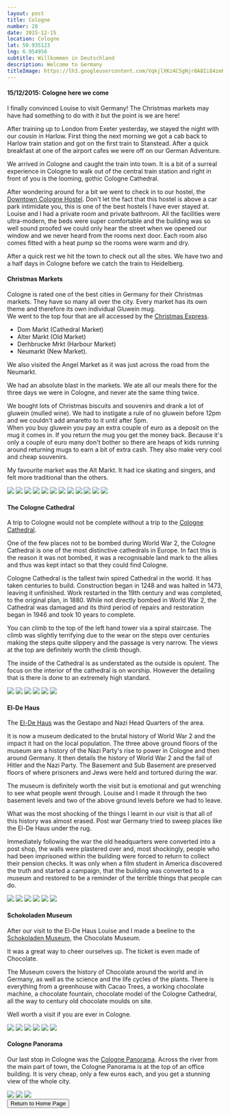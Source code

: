 ```yaml
---
layout: post
title: Cologne
number: 28
date: 2015-12-15
location: Cologne
lat: 50.935123
lng: 6.954956
subtitle: Willkommen in Deutschland
description: Welcome to Germany
titleImage: https://lh3.googleusercontent.com/VqkjlXKz4CSgNjr8A8Ii84zeRwk44alE-gyusIi7Ew3oaurMaQpD1AyEbXzCFe9pYOR_-q6EuTntVfEQXMIgI9Hrx8CVUWrXIgwwVGHPMY84p5gi9v1J2XD1EQhp2mTZUVn0z6hjznA=w2400
---
```


<h4>15/12/2015: Cologne here we come</h4>

I finally convinced Louise to visit Germany! The Christmas markets may have had something to do with it but the point is we are here!

After training up to London from Exeter yesterday, we stayed the night with our cousin in Harlow. First thing the next morning we got a cab back to Harlow train station and got on the first train to Stanstead.
After a quick breakfast at one of the airport cafes we were off on our German Adventure. 

We arrived in Cologne and caught the train into town. It is a bit of a surreal experience in Cologne to walk out of the central train station and right in front of you is the looming, gothic Cologne Cathedral.

After wondering around for a bit we went to check in to our hostel, the <a target="_blank" href="https://www.downtownhostel.de/en/">Downtown Cologne Hostel</a>. Don't let the fact that this hostel is above a car park intimidate you, this is one of the best hostels I have ever stayed at.<br>
Louise and I had a private room and private bathroom. All the facilities were ultra-modern, the beds were super comfortable and the building was so well sound proofed we could only hear the street when we opened our window and we never heard from the rooms next door. 
Each room also comes fitted with a heat pump so the rooms were warm and dry.

After a quick rest we hit the town to check out all the sites. We have two and a half days in Cologne before we catch the train to Heidelberg.

<h4>Christmas Markets</h4>

Cologne is rated one of the best cities in Germany for their Christmas markets. They have so many all over the city. Every market has its own theme and therefore its own individual Gluwein mug. <br>
We went to the top four that are all accessed by the <a target="_blank" href="https://www.cologne.de/events/christmas-markets/christmas-market-express.html">Christmas Express</a>.
* Dom Markt (Cathedral Market)
* Alter Markt (Old Market)
* Derhbrucke Mrkt (Harbour Market)
* Neumarkt (New Market).

We also visited the Angel Market as it was just across the road from the Neumarkt. 

We had an absolute blast in the markets. We ate all our meals there for the three days we were in Cologne, and never ate the same thing twice. 

We bought lots of Christmas biscuits and souvenirs and drank a lot of gluwein (mulled wine). We had to instigate a rule of no gluwein before 12pm and we couldn't add amaretto to it until after 5pm. <br>
When you buy gluwein you pay an extra couple of euro as a deposit on the mug it comes in. If you return the mug you get the money back. Because it's only a couple of euro many don't bother so there are heaps of kids running around returning mugs to earn a bit of extra cash.
They also make very cool and cheap souvenirs.

My favourite market was the Alt Markt. It had ice skating and singers, and felt more traditional than the others. 

<img src="https://lh3.googleusercontent.com/D7E1QGfI1gLwspcUd0JTvoHcWgfdqUl8xhde1yLEy5pabrpQ8Sz5KlsTEAJ43vfGMTszdkLBOjki-bN2xmcUcjX8rp0c66juY28cgw2LwpRXajSJJ7ou7KBdP7fRikfa12bMJNiLb-Y=w2400" class="image1">
<img src="https://lh3.googleusercontent.com/HusaSv-hCv5wZIVEpFt56XMlHe7b9Lxxku9uYMzSU94A30_ZtHBE6E83NDFtEeJdPBpSCpAZVjAU2QVCOBCzKIHGd6re79fqTUxAHs9fbmKNWpeW3zMqu7KukgM72hyaA13P6OoQwmA=w2400" class="image1">
<img src="https://lh3.googleusercontent.com/LfURoRKtBgYJNFuK2jDFSaO2ja0rsBNZfIVLvfAczgvgahzUoGnVEy-4616xfqHB5ed6feD334tsYmeeYCTroyPYg-S7gkZpiZqomoeko63XGtMw1v_PY0OmAZiluKMasJbevRpr0ZA=w2400" class="image1">
<img src="https://lh3.googleusercontent.com/8ZlQlbeBBtqiDnlssokhKwiGoKyIN0GrOv4HbfcGorBSwbwVoY8Vjk6dfS24HfoR1LPZgU8zkJu3NuIMHy8BrqSKoU_WOy8Nv8OxZ_66xND4TODKUVssNBM0g_hV-4vmZydJ3PnKc0Y=w2400" class="image1">
<img src="https://lh3.googleusercontent.com/onNkoc7fQOfmBmnMwoqGaZVu0nYHdSWvmBkSl9GY6_qbmQbYgQNsINpYiQo9-VZRkvoJK3IJdJEdj2b54SX8flqdohAZhVbUbhTqs66IOBWlQ1_CdVGxfhW4KjJJo-vewRkET5wSHk0=w2400" class="image1">
<img src="https://lh3.googleusercontent.com/rGPKaXVDDs4kWKYje8X6opeCC94YFn2Q_jeLlDLdJySXH5xL0ayhik1_-iGBlBcWMPVdJZFOvRL_II7M9yqrhrkuur4XtGjKKGggcs3kK4is5zL1nfFfUegpZLrzAbPi_gbpH61fJz4=w2400" class="image1">
<img src="https://lh3.googleusercontent.com/cilduYRmKr--iAA8E1v-I8qFPe4MefmDACV0DEbcabQAV_Dg343pZ6BPdBDhl8dkJrNcDRYLQo64_GUCosq-BI7Co9PXrWCVENRww_26vWTPZcr-hWMPKqx-bBrILihAJqOhdmmOhgU=w2400" class="image1">
<img src="https://lh3.googleusercontent.com/Gdrye3OE6fCuywCTMWcdsaQIV9YDN44-5fjPfVvBRyc4d9AK0R5HRg_otfCsvtnVazUqch-kQexwMpi2AJLcAc5_ne15bXieQ3nlLoa9yhgptSYDgQ4Krrm3QHPq1K3vWg2yjofGK1o=w2400" class="image1">
<img src="https://lh3.googleusercontent.com/79dismMKuX07Dvo1F0pNIne-7GDZBfCFHxHBdsPBYu15--tI1bxtK3YV1Gk_Toj22Y9k47-gGHUWg37lYYIzteKFyF-teSz-aEjhDMa2enXLxAYTBofI70OtM--VfmxF7XajmUCiMe0=w2400" class="image1">
<img src="https://lh3.googleusercontent.com/KC1kGlIh3jnw7hqlWx7ri0Y3aCkmA-NaSq3UPJQF5CskBGqw0LMRT5TnFYrm4DjQv6_suh0lREACD1do8XALd6i_v-Q7bRwPZ2Ipi--T_qErbGv5EacNAKuDmHs7s1fO4Snbu89kfio=w2400" class="image1">
<img src="https://lh3.googleusercontent.com/Ka5ZqnF9Md-P_cTKigejJV-YEdo8_96iw6Ctd0SruMuL8kL2GJLh4JdnUKCSj_w2uSt6zbt2RXPFOCPzfuNti7jUEzTUX7YubZCueO3kQ6G_pRffQZsoybReb54l2DFpY5MCH_y7Pzk=w2400" class="image1">
<img src="https://lh3.googleusercontent.com/TofcJuDfmYarybxg-HqQ0rlDg4NvqY7upm2u6dGeluR7qke0gfrgQSuXzeri-ivKFn1QrBmXdfD8TeKIro6t97EgLzupzyGnfTvyex01yj1FwiI1rOx6Pomi_9_goz7Fo-nR_-RLhDY=w2400" class="image1">

<h4>The Cologne Cathedral</h4>

A trip to Cologne would not be complete without a trip to the <a target="_blank" href="https://www.cologne.de/what-to-do/the-cologne-cathedral.html">Cologne Cathedral</a>.

One of the few places not to be bombed during World War 2, the Cologne Cathedral is one of the most distinctive cathedrals in Europe.
In fact this is the reason it was not bombed, it was a recognisable land mark to the allies and thus was kept intact so that they could find Cologne. 

Cologne Cathedral is the tallest twin spired Cathedral in the world. It has taken centuries to build. Construction began in 1248 and was halted in 1473, leaving it unfinished. Work restarted in the 19th century and was completed, to the original plan, in 1880.
While not directly bombed in World War 2, the Cathedral was damaged and its third period of repairs and restoration began in 1946 and took 10 years to complete.

You can climb to the top of the left hand tower via a spiral staircase. The climb was slightly terrifying due to the wear on the steps over centuries making the steps quite slippery and the passage is very narrow.
The views at the top are definitely worth the climb though.

The inside of the Cathedral is as understated as the outside is opulent. The focus on the interior of the cathedral is on worship. However the detailing that is there is done to an extremely high standard.

<img src="https://lh3.googleusercontent.com/7J6yLsqPTsYsK6sAZru6R8H-1eqbY7afIuklA_THlBJviGRO_vvNz59SztWrHxuJ96LPQmNDN-dx0CJ3c4j09CCG8ZvbYYR1KPHCWx31A-0jsEIpi8N4xEOCGxXI-0bjP3zZagPFzQ4=w2400" class="image1">
<img src="https://lh3.googleusercontent.com/slVzs861D1cKPmiAwEiuDk4ID1QqCLMywZGRDbJCxGQw-bqf8n0nDH3_AvX00vWF3t5JqVegneRuDutWbMxYo_z5M2bQ0KXacZbZPeHtpSGUoNN3rw8ZJFY4ucGxiAoh57EiEI7gVgk=w2400" class="image1">
<img src="https://lh3.googleusercontent.com/wPcOpvNRBSjsooWFJSUGJ4z20Mt-QmXEQaSibb-uYG60co-qXlsRo2lm9w3czBUPV3EMU8QppJhoE_osrYgRPHe7DvnSopq0cIczUmIvhw58LuF-F4bw5pn4hT-M96DMFJ67123RpUg=w2400" class="image1">
<img src="https://lh3.googleusercontent.com/nLznxA3xw2fEOZI_A-8_K9YbLqCSADVUA0CX6PhYBKorFZwDUq6kYTM6f8XbGjz3Y7jhHVRiZNsGZikpvT_OxfCZIllh1VLy94h4FfCnobapPNdhasUC_JHorwsIzEhuhtvMsCdZi2g=w2400" class="image1">
<img src="https://lh3.googleusercontent.com/uPyuXOiGjC7JA72hhE63e8sq4C8LABYUgq9ZX_C8nnlyREDLAWqUM26o6aikn3KDMooEacw3dl8fVn1pkTXU04c-LcVjQE-9VzOCNjKhMjkROs3i0f6_HHYgnNxGH_aRc94XCeaIagk=w2400" class="image1">
<img src="https://lh3.googleusercontent.com/YU1QLCEzSVTnBSnMXwbEakv3QoWEmqgEvmrTQjCwG0xMgBgtVh8xixkqRVvbw8hKwBSW8QLbOAxWnTHOnKq7TygDkJqdPle1YLQRqKSBnSqWYI-e_y3YBgpkfmW5i_N9Wi1cpBjn-yw=w2400" class="image1">

<h4>El-De Haus</h4>

The <a target="_blank" href="https://museenkoeln.de/ns-dokumentationszentrum/default.aspx?s=715">El-De Haus</a> was the Gestapo and Nazi Head Quarters of the area.

It is now a museum dedicated to the brutal history of World War 2 and the impact it had on the local population.
The three above ground floors of the museum are a history of the Nazi Party's rise to power in Cologne and then around Germany. It then details the history of World War 2 and the fall of Hitler and the Nazi Party. 
The Basement and Sub Basement are preserved floors of where prisoners and Jews were held and tortured during the war. 

The museum is definitely worth the visit but is emotional and gut wrenching to see what people went through. Louise and I made it through the two basement levels and two of the above ground levels before we had to leave.

What was the most shocking of the things I learnt in our visit is that all of this history was almost erased. Post war Germany tried to sweep places like the El-De Haus under the rug.

Immediately following the war the old headquarters were converted into a post shop, the walls were plastered over and, most shockingly, people who had been imprisoned within the building were forced to return to collect their pension checks. 
It was only when a film student in America discovered the truth and started a campaign, that the building was converted to a museum and restored to be a reminder of the terrible things that people can do.

<img src="https://lh3.googleusercontent.com/JhBJqCFL_oi8vLtlnTSE8KoFD0TmNWQKk-SdpiBuBaOM9OjfPSDyW1n4kwzSWkYgJJWbGFxbfkztMINlVXg7T8UH5DIVzzWdnT-o7IEdzNVdi_6tutL_fqw4iWvnMQ48IPRPCbUKRa0=w2400" class="image1">
<img src="https://lh3.googleusercontent.com/1iv9hoX97SQZES2mn82TV4-GaR1EcPUiVweG2U4iwyBWpvOY_pL5_UCM68In1LSfvoOLgCn8D0wE0QWRmyPk71jEby8icAhP3VQnJdx_l3BehlkhuQIt64SkYR8HtqAdOZF9PDvOoJo=w2400" class="image1">
<img src="https://lh3.googleusercontent.com/lKhVD540WW40D845Cha3REuQpJjrfePodV169QSscEWUOouqId9cBJEdW4DHsDezpsZYAviKNtKosOC-wgdtTAatj6ewYcwdiBxMBUE2ZahsYRWllComdkMypYIF6QvDvJVgBsNBRtE=w2400" class="image1">
<img src="https://lh3.googleusercontent.com/yo34o7cFtSZXF92GTmRXIj2DDNEXuovF64sRl6u-ZxuTb8w52LfTL8p9zvMoSarCJdaJGzCm-EN7z7hzp4h6c3FByxkTHuHlQMLFOjaQVx78ZhJxxKVyZo5pZi5GwDPIRHqbvI4hpj4=w2400" class="image1">
<img src="https://lh3.googleusercontent.com/mY0tQkIh_-nrBi7iNjEboNxquSkOg7vVvRXPHRuvFAFEXJH2Oo0zo3NrGcM3xGpgJd6TuA-YT0uolFsnH31LB87tECwQKlSfoGxaNQ8quxT8qBeILrZXBEgLAYwgpc90E_jRt75F73A=w2400" class="image1">
<img src="https://lh3.googleusercontent.com/5vVU9DsdHD8dfP4K5LIRDKb_r2F6_QndX2M_dJjiDramFOBc-sUq9ySSH7tasvrQ5gDZJWUVDBr8TbbIhQhNtuFabSj0hf2dnk3qzkvtETDP-UOAPc6J763XJFC16IN-mMTJNH7pSDY=w2400" class="image1">

<h4>Schokoladen Museum</h4>

After our visit to the El-De Haus Louise and I made a beeline to the <a target="_blank" href="https://www.schokoladenmuseum.de/en/">Schokoladen Museum</a>, the Chocolate Museum.

It was a great way to cheer ourselves up. The ticket is even made of Chocolate. 

The Museum covers the history of Chocolate around the world and in Germany, as well as the science and the life cycles of the plants.
There is everything from a greenhouse with Cacao Trees, a working chocolate machine, a chocolate fountain, chocolate model of the Cologne Cathedral, all the way to century old chocolate moulds on site.

Well worth a visit if you are ever in Cologne.

<img src="https://lh3.googleusercontent.com/D0Rnn0pe4nyv2ZXeARTD9UKH-18Z0o3fULNjX3ht0lx9GaKyl8hleJkroA_0Ttoy52BIHKkIBhqZHvZr9qKrOfl-6pGCDB7AMGCAEoNnF8SHYMPiikpgNSkFOtGIiARmM2yhqEmFusE=w2400" class="image1">
<img src="https://lh3.googleusercontent.com/Vxlh7IWMl9Hie_mTIrGb94OgLzeo5irKHWvDLtsTyLW07pIFIsLcJJKVxjqL0CDXvCRRWtnJqPZt7wMg2z7alM-6SBQD7z0HVP2LrfENlvrcNLlm_b_te4b62o5utyTiovIuQOh20BE=w2400" class="image1">
<img src="https://lh3.googleusercontent.com/m6vMosLzZ6EzKep6la7EwKI3XCaayZZWagVGMdtjbHPefd6zumjwdvqQ_BoaJ4CsjKdepQLRnlYOWqDfV--2kok72TkmSqSTNNy8I84_wwTcrgZR4SKzRyWj2WHg8Lu9rcH6ACMgE5Y=w2400" class="image1">
<img src="https://lh3.googleusercontent.com/Ajxcqe-r0Z_MslR35AkfodRTOnHDOrCyk7BPA4a5ip9wZVB2aH2LhPXMnSuUpaiaKD8fwfcJOQ5IF1gedjSVr6lLrAlZTMtspTf6VDIeaCT-BtuZGBEDPK-znasOzUnGGtwfddSt55A=w2400" class="image1">
<img src="https://lh3.googleusercontent.com/vN1H3K3m_9egH8W9hzxNzAalnBIll599HMi62Nv46Orj36VBteZXKXz3Ybo9bSJRaJXdlNRjqLckxeA3jVuKLd1QxdH-omuc7mAIcypYnfLUNUUS4Ya2_KPIeI8yv9AZg6mYIJ9LF2A=w2400" class="image1">
<img src="https://lh3.googleusercontent.com/NVkANzmcRsf3DjRXlZL9Qtao97ikHE32v4f3CLd_8vduslvU74YQcp226nLXDJf4LfOqqZwrY_mIuFxOOD3cQfFMhNJTo10yrW6mSYhNBOHd9hLAbZkoFxW3wSzDUpKgDowSWEFRSIk=w2400" class="image1">

<h4>Cologne Panorama</h4>

Our last stop in Cologne was the <a target="_blank" href="http://www.koelntrianglepanorama.de/en/">Cologne Panorama</a>.
Across the river from the main part of town, the Cologne Panorama is at the top of an office building. 
It is very cheap, only a few euros each, and you get a stunning view of the whole city.

<img src="https://lh3.googleusercontent.com/hghJcVjr5abDmIuxNTgrEi3lGJHqCVpI69EDQu9UfOEZF8mMoL5q0Yk5yseW_Rwnv_71ct8pPsL11Pu9SLCdiZnwOCRxs9341jeATxuuntOYFKoDtLve5YSjWeY8LuNDdsDsaADrg_0=w2400" class="image1">
<img src="https://lh3.googleusercontent.com/H2XYx7NQrh_LrLylskidrLr8oiaEU0e3_DVAZGKy0b6B1MLCve3WXKoEk7K9b_b3G1g_WLq5ViFTa5jPLcTwi7PP-j_4pqrDRNgBAgEDCzvIpwrNrmmbo-NEcaD8J-WJHrN7E6XTbGQ=w2400" class="image1">
<img src="https://lh3.googleusercontent.com/t6cDGHlagNaleJlOAlGFtM4F3i5tks86n4DXYRNN8xImFpVGvc-NpapA6yMbiXOSVWNpgl59VPAVKqv1Y0qijRl4u1OxGXstHgMUbGgtlKPrIpZpRwopzFgv2xtyD9XY4rpvO6EjdDw=w2400" class="image1">

<div class="wrapper">
  <input type="button" class="button" value="Return to Home Page" onclick="self.close()">
</div>
